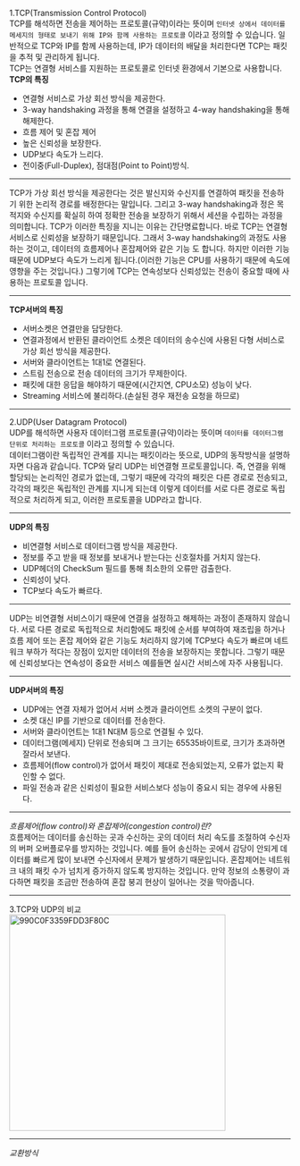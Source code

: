 1.TCP(Transmission Control Protocol) <br>
TCP를 해석하면 전송을 제어하는 프로토콜(규약)이라는 뜻이며 `인터넷 상에서 데이터를 메세지의 형태로 보내기 위해 IP와 함께 사용하는 프로토콜` 이라고 
정의할 수 있습니다. 일반적으로 TCP와 IP를 함께 사용하는데, IP가 데이터의 배달을 처리한다면 TCP는 패킷을 추적 및 관리하게 됩니다. <br>
TCP는 연결형 서비스를 지원하는 프로토콜로 인터넷 환경에서 기본으로 사용합니다. <br>
**TCP의 특징** <br>
- 연결형 서비스로 가상 회선 방식을 제공한다.
- 3-way handshaking 과정을 통해 연결을 설정하고 4-way handshaking을 통해 해제한다.
- 흐름 제어 및 혼잡 제어
- 높은 신뢰성을 보장한다.
- UDP보다 속도가 느리다.
- 전이중(Full-Duplex), 점대점(Point to Point)방식.

-----
TCP가 가상 회선 방식을 제공한다는 것은 발신지와 수신지를 연결하여 패킷을 전송하기 위한 논리적 경로를 배정한다는 말입니다. 그리고 3-way handshaking과
정은 목적지와 수신지를 확실히 하여 정확한 전송을 보장하기 위해서 세션을 수립하는 과정을 의미합니다. TCP가 이러한 특징을 지니는 이유는 간단명료합니다.
바로 TCP는 연결형 서비스로 신뢰성을 보장하기 때문입니다. 그래서 3-way handshaking의 과정도 사용하는 것이고, 데이터의 흐름제어나 혼잡제어와 같은 기능
도 합니다. 하지만 이러한 기능 때문에 UDP보다 속도가 느리게 됩니다.(이러한 기능은 CPU를 사용하기 때문에 속도에 영향을 주는 것입니다.) 그렇기에 TCP는 
연속성보다 신뢰성있는 전송이 중요할 때에 사용하는 프로토콜 입니다.

-----
**TCP서버의 특징** <br>
- 서버소켓은 연결만을 담당한다.
- 연결과정에서 반환된 클라이언트 소켓은 데이터의 송수신에 사용된 다형 서비스로 가상 회선 방식을 제공한다.
- 서버와 클라이언트는 1대1로 연결된다.
- 스트림 전송으로 전송 데이터의 크기가 무제한이다.
- 패킷에 대한 응답을 해야하기 때문에(시간지연, CPU소모) 성능이 낮다.
- Streaming 서비스에 불리하다.(손실된 경우 재전송 요청을 하므로)


-----
2.UDP(User Datagram Protocol) <br>
UDP를 해석하면 사용자 데이터그램 프로토콜(규약)이라는 뜻이며 `데이터를 데이터그램 단위로 처리하는 프로토콜` 이라고 정의할 수 있습니다. <br>
데이터그램이란 독립적인 관계를 지니는 패킷이라는 뜻으로, UDP의 동작방식을 설명하자면 다음과 같습니다. TCP와 달리 UDP는 비연결형 프로토콜입니다. 즉,
연결을 위해 할당되는 논리적인 경로가 없는데, 그렇기 때문에 각각의 패킷은 다른 경로로 전송되고, 각각의 패킷은 독립적인 관계를 지니게 되는데 이렇게 
데이터를 서로 다른 경로로 독립적으로 처리하게 되고, 이러한 프로토콜을 UDP라고 합니다. 

-----
**UDP의 특징** <br>
- 비연결형 서비스로 데이터그램 방식을 제공한다.
- 정보를 주고 받을 때 정보를 보내거나 받는다는 신호절차를 거치지 않는다.
- UDP헤더의 CheckSum 필드를 통해 최소한의 오류만 검출한다.
- 신뢰성이 낮다.
- TCP보다 속도가 빠르다.

-----
UDP는 비연결형 서비스이기 때문에 연결을 설정하고 해제하는 과정이 존재하지 않습니다. 서로 다른 경로로 독립적으로 처리함에도 패킷에 순서를 부여하여 
재조립을 하거나 흐름 제어 또는 혼잡 제어와 같은 기능도 처리하지 않기에 TCP보다 속도가 빠르며 네트워크 부하가 적다는 장점이 있지만 데이터의 전송을 
보장하지는 못합니다. 그렇기 때문에 신뢰성보다는 연속성이 중요한 서비스 예를들면 실시간 서비스에 자주 사용됩니다.

-----
**UDP서버의 특징**
- UDP에는 연결 자체가 없어서 서버 소켓과 클라이언트 소켓의 구분이 없다.
- 소켓 대신 IP를 기반으로 데이터를 전송한다.
- 서버와 클라이언트는 1대1 N대M 등으로 연결될 수 있다.
- 데이터그램(메세지) 단위로 전송되며 그 크기는 65535바이트로, 크기가 초과하면 잘라서 보낸다.
- 흐름제어(flow control)가 없어서 패킷이 제대로 전송되었는지, 오류가 없는지 확인할 수 없다.
- 파일 전송과 같은 신뢰성이 필요한 서비스보다 성능이 중요시 되는 경우에 사용된다.

-----
*흐름제어(flow control)와 혼잡제어(congestion control)란?* <br>
흐름제어는 데이터를 송신하는 곳과 수신하는 곳의 데이터 처리 속도를 조절하여 수신자의 버퍼 오버플로우를 방지하는 것입니다. 예를 들어 송신하는 곳에서
감당이 안되게 데이터를 빠르게 많이 보내면 수신자에서 문제가 발생하기 때문입니다. 혼잡제어는 네트워크 내의 패킷 수가 넘치게 증가하지 않도록 방지하는
것입니다. 만약 정보의 소통량이 과다하면 패킷을 조금만 전송하여 혼잡 붕괴 현상이 일어나는 것을 막아줍니다.

-----
3.TCP와 UDP의 비교 <br>
<img width="387" alt="990C0F3359FDD3F80C" src="https://user-images.githubusercontent.com/63625609/82962934-9181cf80-9ffc-11ea-8f8c-d6cea0935c60.png">

-----
*교환방식* <br>
